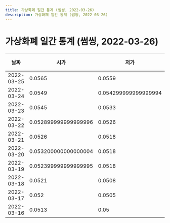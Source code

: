 ```yaml
---
title: 가상화폐 일간 통계 (썸씽, 2022-03-26)
description: 가상화폐 일간 통계 (썸씽, 2022-03-26)
---
```


가상화폐 일간 통계 (썸씽, 2022-03-26)
===

|날짜|시가|저가|고가|종가|비고|
|--|--|--|--|--|--|
|2022-03-25|0.0565|0.0559|0.0595|0.0575|    |
|2022-03-24|0.0549|0.054299999999999994|0.056600000000000004|0.0565|    |
|2022-03-23|0.0545|0.0533|0.0551|0.055|    |
|2022-03-22|0.052899999999999996|0.0526|0.054700000000000006|0.0544|    |
|2022-03-21|0.0526|0.0518|0.0531|0.0531|    |
|2022-03-20|0.053200000000000004|0.0518|0.053399999999999996|0.0526|    |
|2022-03-19|0.052399999999999995|0.0518|0.053200000000000004|0.053200000000000004|    |
|2022-03-18|0.0521|0.0508|0.0526|0.052399999999999995|    |
|2022-03-17|0.052|0.0505|0.054|0.0521|    |
|2022-03-16|0.0513|0.05|0.0517|0.0514|    |
